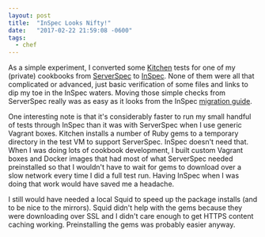 ```yaml
---
layout: post
title:  "InSpec Looks Nifty!"
date:   "2017-02-22 21:59:08 -0600"
tags:
  - chef
---
```


As a simple experiment, I converted some [Kitchen](http://kitchen.ci/) tests
for one of my (private) cookbooks from [ServerSpec](http://serverspec.org/) to
[InSpec](http://inspec.io/). None of them were all that complicated or
advanced, just basic verification of some files and links to dip my toe in the
InSpec waters. Moving those simple checks from ServerSpec really was as easy as
it looks from the InSpec [migration
guide](http://inspec.io/docs/reference/migration/).

One interesting note is that it's considerably faster to run my small handful
of tests through InSpec than it was with ServerSpec when I use generic Vagrant
boxes. Kitchen installs a number of Ruby gems to a temporary directory in the
test VM to support ServerSpec. InSpec doesn't need that. When I was doing lots
of cookbook development, I built custom Vagrant boxes and Docker images that
had most of what ServerSpec needed preinstalled so that I wouldn't have to wait
for gems to download over a slow network every time I did a full test run.
Having InSpec when I was doing that work would have saved me a headache.

I still would have needed a local Squid to speed up the package installs (and
to be nice to the mirrors). Squid didn't help with the gems because they were
downloading over SSL and I didn't care enough to get HTTPS content caching
working. Preinstalling the gems was probably easier anyway.

